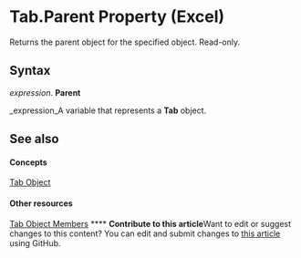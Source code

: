 
# Tab.Parent Property (Excel)

Returns the parent object for the specified object. Read-only.


## Syntax

 _expression_. **Parent**

 _expression_A variable that represents a  **Tab** object.


## See also


#### Concepts


 [Tab Object](c6555e96-b96e-54d8-b8c6-5ab13c256d97.md)
#### Other resources


 [Tab Object Members](a969f5e1-2c59-124e-7e62-bb774a3b36b0.md)
****   **Contribute to this article**Want to edit or suggest changes to this content? You can edit and submit changes to  [this article](https://github.com/jhershey00/VBA_Excel_Test/OpenXMLCon/articles/ccd66a14-c182-9314-5507-7a5ea790eb1c.md) using GitHub.

